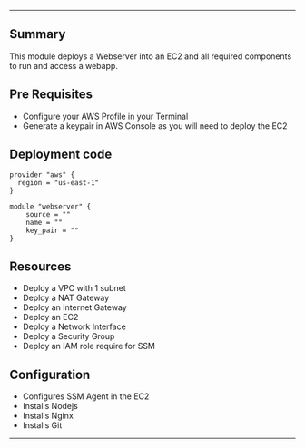 
---

## Summary

This module deploys a Webserver into an EC2 and all required components to run and access a webapp.


## Pre Requisites 

- Configure your AWS Profile in your Terminal
- Generate a keypair in AWS Console as you will need to deploy the EC2

## Deployment code

```hcl
provider "aws" {
  region = "us-east-1"
}

module "webserver" {
    source = ""
    name = ""
    key_pair = ""
} 
```

## Resources

- Deploy a VPC with 1 subnet
- Deploy a NAT Gateway
- Deploy an Internet Gateway
- Deploy an EC2
- Deploy a Network Interface
- Deploy a Security Group
- Deploy an IAM role require for SSM

## Configuration

- Configures SSM Agent in the EC2
- Installs Nodejs
- Installs Nginx
- Installs Git

---
